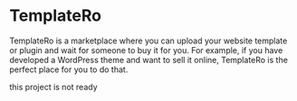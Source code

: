 # TemplateRo
TemplateRo is a marketplace where you can upload your website template or plugin and wait for someone to buy it for you. For example, if you have developed a WordPress theme and want to sell it online, TemplateRo is the perfect place for you to do that.

this project is not ready
